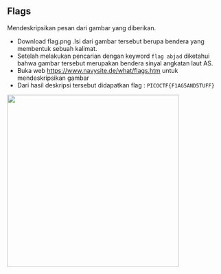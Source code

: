 ## Flags

Mendeskripsikan pesan dari gambar yang diberikan.
- Download flag.png .Isi dari gambar tersebut berupa bendera yang membentuk sebuah kalimat.
- Setelah melakukan pencarian dengan keyword `flag abjad` diketahui bahwa gambar tersebut merupakan bendera sinyal angkatan laut AS.
- Buka web https://www.navysite.de/what/flags.htm untuk mendeskripsikan gambar
- Dari hasil deskripsi tersebut didapatkan flag : `PICOCTF{F1AG5AND5TUFF}`

<img src="https://github.com/Naraduhita/kripto-picoctf-writeup/assets/102397053/63f3b190-db20-4578-8033-704c68c43895" height="400" />


